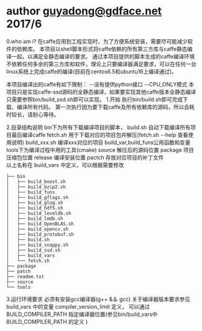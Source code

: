 # author guyadong@gdface.net 2017/6
0.who am i?
在caffe应用到工程实现时，为了方便系统安装，需要尽可能减少软件的依赖库。
本项目以shell脚本形式将caffe依赖的所有第三方库与caffe静态编译一起。以满足全静态编译的要求。
通过本项目提供的脚本生成的caffe编译环境不依赖任何多余的第三方库和软件，理论上只要编译器满足要求，可以在任何一台linux系统上完成caffe的编译(目前在centos6.5和ubuntu16上编译通过)。

本项目编译出的caffe有如下限制：
	--没有提供python接口
	--CPU_ONLY模式
本项目只是实现caffe-ssd源码的全静态编译，如果要实现其他caffe版本全静态编译只需要参照bin/build_ssd.sh即可以实现。
1.开始
执行bin/build.sh即可完成下载、编译所有代码。
第一次执行因为要下载caffe及所有依赖库的源码，所以会耗时较长，请耐心等待。

2.目录结构说明
bin下为所有下载编译项目的脚本，
	build.sh 自动下载编译所有项目最后编译caffe
	fetch.sh 用于下载对应的项目包并解压(fetch.sh --help 查看使用说明)
	build_xxx.sh 编译xxx对应的项目
	build_var,build_funs公用函数和变量
tools下为编译过程中用的工具(cmake)
source 解压后的源码位置
package 项目压缩包位置
release 编译安装位置
pactch 存放对应项目的补丁文件	
以上名称在 build_vars 中定义，可以根据需要修改
	
    ├── bin
    │   ├── build_boost.sh
    │   ├── build_bzip2.sh
    │   ├── build_funs
    │   ├── build_gflags.sh
    │   ├── build_glog.sh
    │   ├── build_hdf5.sh
    │   ├── build_leveldb.sh
    │   ├── build_lmdb.sh
    │   ├── build_OpenBLAS.sh
    │   ├── build_opencv.sh
    │   ├── build_protobuf.sh
    │   ├── build.sh
    │   ├── build_snappy.sh
    │   ├── build_ssd.sh
    │   ├── build_vars
    │   └── fetch.sh
    ├── package
    ├── patch
    ├── readme.txt
    ├── source
    └── tools
3.运行环境要求
必须有安装gcc编译器(g++ &＆ gcc)
关于编译器版本要求参见 build_vars 中的变量 compiler_version_limit 定义，
可以通过 BUILD_COMPILER_PATH 指定编译器位置(参见bin/build_vars中 BUILD_COMPILER_PATH 的定义 )




